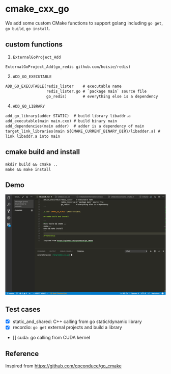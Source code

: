 # cmake_cxx_go

We add some custom CMake functions to support golang including `go get`, `go build`, `go install`.

## custom functions

1. `ExternalGoProject_Add`

```
ExternalGoProject_Add(go_redis github.com/hoisie/redis)
```

2. `ADD_GO_EXECUTABLE`

```
ADD_GO_EXECUTABLE(redis_lister    # executable name
                  redis_lister.go # `package main` source file
                  go_redis)       # everything else is a dependency
```

4. `ADD_GO_LIBRARY`

```
add_go_library(adder STATIC)  # build library libaddr.a
add_executable(main main.cxx) # build binary main
add_dependencies(main adder)  # adder is a dependency of main
target_link_libraries(main ${CMAKE_CURRENT_BINARY_DIR}/libadder.a) # link libaddr.a into main
```

## cmake build and install

```
mkdir build && cmake ..
make && make install
```

## Demo

<a href="img/demo.gif" target="_blank"><img src="img/cmake_go.gif" width="1000" /></a>

## Test cases

- [x] static_and_shared: C++ calling from go static/dynamic library
- [x] recordio: `go get` external projects and build a library
- [] cuda: go calling from CUDA kernel


## Reference

Inspired from https://github.com/cpconduce/go_cmake